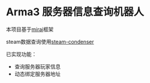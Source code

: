 # Arma3 服务器信息查询机器人

本项目基于[mirai](https://github.com/mamoe/mirai)框架

steam数据查询使用[steam-condenser](https://github.com/koraktor/steam-condenser)

已实现功能：

* 查询服务器玩家信息
* 动态绑定服务器地址